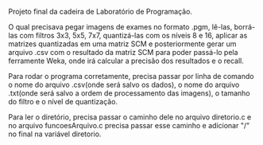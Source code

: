 Projeto final da cadeira de Laboratório de Programação.

O qual precisava pegar imagens de exames no formato .pgm, lê-las, borrá-las com filtros 3x3, 5x5, 7x7, quantizá-las com os níveis 8 e 16, aplicar as matrizes quantizadas em uma matriz SCM e posteriormente gerar um arquivo .csv com o resultado da matriz SCM para poder passá-lo pela ferramente Weka, onde irá calcular a precisão dos resultados e o recall.

Para rodar o programa corretamente, precisa passar por linha de comando o nome do arquivo .csv(onde será salvo os dados), o nome do arquivo .txt(onde será salvo a ordem de processamento das imagens), o tamanho do filtro e o nível de quantização.

Para ler o diretório, precisa passar o caminho dele no arquivo diretorio.c e no arquivo funcoesArquivo.c precisa passar esse caminho e adicionar "/" no final na variável diretorio.